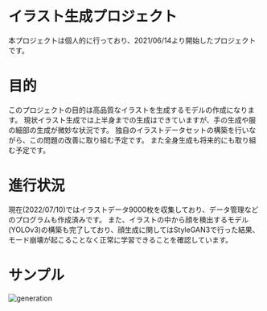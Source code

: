 # イラスト生成プロジェクト
本プロジェクトは個人的に行っており、2021/06/14より開始したプロジェクトです。

# 目的
このプロジェクトの目的は高品質なイラストを生成するモデルの作成になります。
現状イラスト生成では上半身までの生成はできていますが、手の生成や服の細部の生成が微妙な状況です。
独自のイラストデータセットの構築を行いながら、この問題の改善に取り組む予定です。
また全身生成も将来的にも取り組む予定です。

# 進行状況
現在(2022/07/10)ではイラストデータ9000枚を収集しており、データ管理などのプログラムも作成済みです。
また、イラストの中から顔を検出するモデル(YOLOv3)の構築も完了しており、顔生成に関してはStyleGAN3で行った結果、モード崩壊が起こることなく正常に学習できることを確認しています。

# サンプル
![generation](https://user-images.githubusercontent.com/55880071/178160116-7894b631-c03a-431e-b6ed-7ef56e458eb6.PNG)
